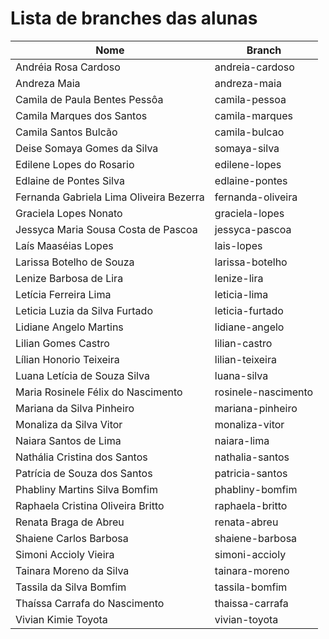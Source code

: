 # Lista de branches das alunas

Nome | Branch
-|-
Andréia Rosa Cardoso|andreia-cardoso
Andreza Maia|andreza-maia
Camila de Paula Bentes Pessôa|camila-pessoa
Camila Marques dos Santos|camila-marques
Camila Santos Bulcão|camila-bulcao
Deise Somaya Gomes da Silva|somaya-silva
Edilene Lopes do Rosario|edilene-lopes
Edlaine de Pontes Silva|edlaine-pontes
Fernanda Gabriela Lima Oliveira Bezerra|fernanda-oliveira
Graciela Lopes Nonato|graciela-lopes
Jessyca Maria Sousa Costa de Pascoa|jessyca-pascoa
Laís Maaséias Lopes|lais-lopes
Larissa Botelho de Souza|larissa-botelho
Lenize Barbosa de Lira|lenize-lira
Letícia Ferreira Lima|leticia-lima
Leticia Luzia da Silva Furtado|leticia-furtado
Lidiane Angelo Martins|lidiane-angelo
Lilian Gomes Castro|lilian-castro
Lílian Honorio Teixeira|lilian-teixeira
Luana Letícia de Souza Silva|luana-silva
Maria Rosinele Félix do Nascimento|rosinele-nascimento
Mariana da Silva Pinheiro|mariana-pinheiro
Monaliza da Silva Vitor|monaliza-vitor
Naiara Santos de Lima|naiara-lima
Nathália Cristina dos Santos|nathalia-santos
Patrícia de Souza dos Santos|patricia-santos
Phabliny Martins Silva Bomfim|phabliny-bomfim
Raphaela Cristina Oliveira Britto|raphaela-britto
Renata Braga de Abreu|renata-abreu
Shaiene Carlos Barbosa|shaiene-barbosa
Simoni Accioly Vieira|simoni-accioly
Tainara Moreno da Silva|tainara-moreno
Tassila da Silva Bomfim|tassila-bomfim
Thaíssa Carrafa do Nascimento|thaissa-carrafa
Vivian Kimie Toyota|vivian-toyota